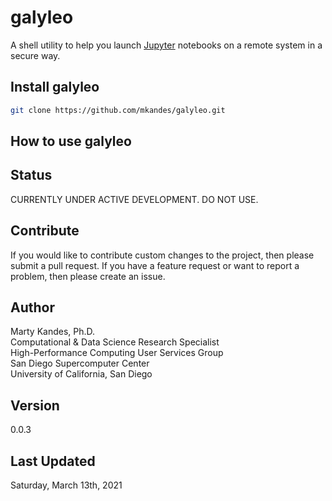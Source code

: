 # galyleo

A shell utility to help you launch [Jupyter](https://jupyter.org) 
notebooks on a remote system in a secure way. 

## Install galyleo 

```bash
git clone https://github.com/mkandes/galyleo.git
```

## How to use galyleo

<INSERT USAGE DESCRIPTION HERE>

## Status

CURRENTLY UNDER ACTIVE DEVELOPMENT. DO NOT USE. 

## Contribute

If you would like to contribute custom changes to the project, then 
please submit a pull request. If you have a feature request or want to 
report a problem, then please create an issue.

## Author

Marty Kandes, Ph.D.  
Computational & Data Science Research Specialist  
High-Performance Computing User Services Group  
San Diego Supercomputer Center  
University of California, San Diego  

## Version

0.0.3

## Last Updated

Saturday, March 13th, 2021

